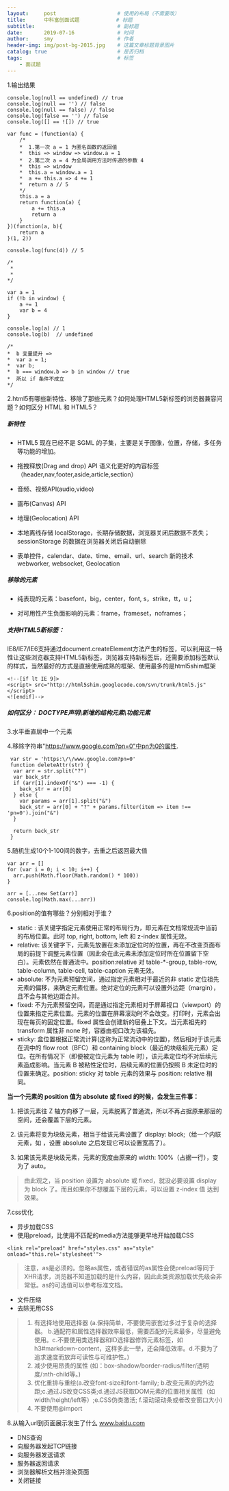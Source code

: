 ```yaml
---
layout:     post                    # 使用的布局（不需要改）
title:      中科富创面试题            # 标题 
subtitle:                           # 副标题
date:       2019-07-16              # 时间
author:     smy                     # 作者
header-img: img/post-bg-2015.jpg    # 这篇文章标题背景图片
catalog: true                       # 是否归档
tags:                               # 标签
    - 面试题
---
```


1.输出结果
```
console.log(null == undefined) // true
console.log(null == '') // false
console.log(null == false) // false
console.log(false == '') // false
console.log([] == ![]) // true

var func = (function(a) {
    /*
    *  1.第一次 a = 1 为匿名函数的返回值
    *  this => window => window.a = 1
    *  2.第二次 a = 4 为全局调用方法时传递的参数 4
    *  this => window
    *  this.a = window.a = 1
    *  a += this.a => 4 += 1
    *  return a // 5
    */
	this.a = a
	return function(a) {
		a += this.a
		return a
	}
})(function(a, b){
	return a
}(1, 2))

console.log(func(4)) // 5

/*
 * 
 *
*/

```

```
var a = 1
if (!b in window) {
	a += 1
	var b = 4
}

console.log(a) // 1
console.log(b)  // undefined

/*
*  b 变量提升 =>
*  var a = 1;
*  var b;
*  b === window.b => b in window // true
*  所以 if 条件不成立
*/
```

2.html5有哪些新特性、移除了那些元素？如何处理HTML5新标签的浏览器兼容问题？如何区分 HTML 和 HTML5？

##### 新特性

* HTML5 现在已经不是 SGML 的子集，主要是关于图像，位置，存储，多任务等功能的增加。

* 拖拽释放(Drag and drop) API 
语义化更好的内容标签（header,nav,footer,aside,article,section）
* 音频、视频API(audio,video)
* 画布(Canvas) API
* 地理(Geolocation) API
* 本地离线存储 localStorage，长期存储数据，浏览器关闭后数据不丢失；sessionStorage 的数据在浏览器关闭后自动删除
* 表单控件，calendar、date、time、email、url、search 
新的技术webworker, websocket, Geolocation

##### 移除的元素

 - 纯表现的元素：basefont，big，center，font, s，strike，tt，u；

 - 对可用性产生负面影响的元素：frame，frameset，noframes；

##### 支持HTML5新标签：

IE8/IE7/IE6支持通过document.createElement方法产生的标签，可以利用这一特性让这些浏览器支持HTML5新标签，浏览器支持新标签后，还需要添加标签默认的样式，当然最好的方式是直接使用成熟的框架、使用最多的是html5shim框架

```
<!--[if lt IE 9]> 
<script> src="http://html5shim.googlecode.com/svn/trunk/html5.js"</script> 
<![endif]--> 
```

##### 如何区分： DOCTYPE声明\新增的结构元素\功能元素

3.水平垂直居中一个元素

4.移除字符串"https://www.google.com?pn=0"中pn为0的属性.

```
 var str = 'https:\/\/www.google.com?pn=0'
 function deleteAttr(str) {
  var arr = str.split("?")
  var back_str
  if (arr[1].indexOf("&") === -1) {
    back_str = arr[0]      
  } else {
    var params = arr[1].split("&")
    back_str = arr[0] + "?" + params.filter(item => item !== 'pn=0').join("&")
  }
  
  return back_str    
 }
```

5.随机生成10个1-100间的数字，去重之后返回最大值
```
var arr = []
for (var i = 0; i < 10; i++) {
  arr.push(Math.floor(Math.random() * 100))    
}

arr = [...new Set(arr)]
console.log(Math.max(...arr))
```

6.position的值有哪些？分别相对于谁？

- static : 该关键字指定元素使用正常的布局行为，即元素在文档常规流中当前的布局位置。此时 top, right, bottom, left 和 z-index 属性无效。
- relative: 该关键字下，元素先放置在未添加定位时的位置，再在不改变页面布局的前提下调整元素位置（因此会在此元素未添加定位时所在位置留下空白）。元素依然在普通流中。position:relative 对 table-*-group, table-row, table-column, table-cell, table-caption 元素无效。
- absolute: 不为元素预留空间，通过指定元素相对于最近的非 static 定位祖先元素的偏移，来确定元素位置。绝对定位的元素可以设置外边距（margin），且不会与其他边距合并。
- fixed: 不为元素预留空间，而是通过指定元素相对于屏幕视口（viewport）的位置来指定元素位置。元素的位置在屏幕滚动时不会改变。打印时，元素会出现在每页的固定位置。fixed 属性会创建新的层叠上下文。当元素祖先的 transform  属性非 none 时，容器由视口改为该祖先。
- sticky: 盒位置根据正常流计算(这称为正常流动中的位置)，然后相对于该元素在流中的 flow root（BFC）和 containing block（最近的块级祖先元素）定位。在所有情况下（即便被定位元素为 table 时），该元素定位均不对后续元素造成影响。当元素 B 被粘性定位时，后续元素的位置仍按照 B 未定位时的位置来确定。position: sticky 对 table 元素的效果与 position: relative 相同。


__当一个元素的 position 值为 absolute 或 fixed 的时候，会发生三件事：__

1. 把该元素往 Z 轴方向移了一层，元素脱离了普通流，所以不再占据原来那层的空间，还会覆盖下层的元素。

2. 该元素将变为块级元素，相当于给该元素设置了 display: block;（给一个内联元素，如 <span> ，设置 absolute 之后发现它可以设置宽高了）。

3. 如果该元素是块级元素，元素的宽度由原来的 width: 100%（占据一行），变为了 auto。

> 由此观之，当 position 设置为 absolute 或 fixed，就没必要设置 display 为 block 了。而且如果你不想覆盖下层的元素，可以设置 z-index 值 达到效果。

7.css优化

 - 异步加载CSS
 - 使用preload，比使用不匹配的media方法能够更早地开始加载CSS
 ```
 <link rel="preload" href="styles.css" as="style" onload="this.rel='stylesheet'">
 ```
 > 注意，as是必须的。忽略as属性，或者错误的as属性会使preload等同于XHR请求，浏览器不知道加载的是什么内容，因此此类资源加载优先级会非常低。as的可选值可以参考标准文档。

 - 文件压缩
 - 去除无用CSS
 > 1. 有选择地使用选择器 (a.保持简单，不要使用嵌套过多过于复杂的选择器。
 b.通配符和属性选择器效率最低，需要匹配的元素最多，尽量避免使用。c.不要使用类选择器和ID选择器修饰元素标签，如h3#markdown-content，这样多此一举，还会降低效率。d.不要为了追求速度而放弃可读性与可维护性。)
 > 2. 减少使用昂贵的属性 (如：box-shadow/border-radius/filter/透明度/:nth-child等。)
 > 3. 优化重排与重绘(a.改变font-size和font-family; b.改变元素的内外边距;c.通过JS改变CSS类;d.通过JS获取DOM元素的位置相关属性（如width/height/left等）;e.CSS伪类激活;
f.滚动滚动条或者改变窗口大小)
 > 4. 不要使用@import
 

8.从输入url到页面展示发生了什么 www.baidu.com
 
 - DNS查询
 - 向服务器发起TCP链接
 - 向服务器发送请求
 - 服务器返回请求
 - 浏览器解析文档并渲染页面
 - 关闭链接
 


